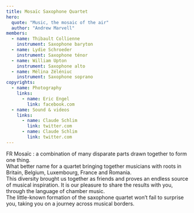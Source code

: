 ```yaml
---
title: Mosaïc Saxophone Quartet
hero:
  quote: "Music, the mosaic of the air"
  author: "Andrew Marvell"
members:
  - name: Thibault Collienne
    instrument: Saxophone baryton
  - name: Lydie Schroeder
    instrument: Saxophone ténor
  - name: William Upton
    instrument: Saxophone alto
  - name: Mélina Zéléniuc
    instrument: Saxophone soprano
copyrights:
  - name: Photography
    links:
      - name: Eric Engel
        link: facebook.com
  - name: Sound & videos
    links:  
      - name: Claude Schlim
        link: twitter.com
      - name: Claude Schlim
        link: twitter.com
---
```


FR Mosaïc : a combination of many disparate parts drawn together to form one thing.  
What better name for a quartet bringing together musicians with roots in Britain, Belgium, Luxembourg, France and Romania.  
This diversity brought us together as friends and proves an endless source of musical inspiration.
It is our pleasure to share the results with you, through the language of chamber music.  
The little-known formation of the saxophone quartet won’t fail to surprise you, taking you on a journey across musical borders.

